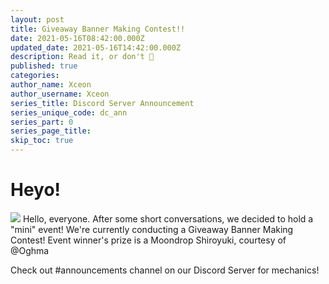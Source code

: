 ```yaml
---
layout: post
title: Giveaway Banner Making Contest!!
date: 2021-05-16T08:42:00.000Z
updated_date: 2021-05-16T14:42:00.000Z
description: Read it, or don't 🤷
published: true
categories:
author_name: Xceon
author_username: Xceon
series_title: Discord Server Announcement
series_unique_code: dc_ann
series_part: 0
series_page_title: 
skip_toc: true
---
```

# Heyo!
![](https://cdn.discordapp.com/attachments/755366915341549678/843100889777831956/PicsArt_05-15-05.50.22.jpg)
Hello, everyone.
After some short conversations, we decided to hold a "mini" event!
We're currently conducting a Giveaway Banner Making Contest!
Event winner's prize is a Moondrop Shiroyuki, courtesy of @Oghma

Check out #announcements channel on our Discord Server for mechanics!
